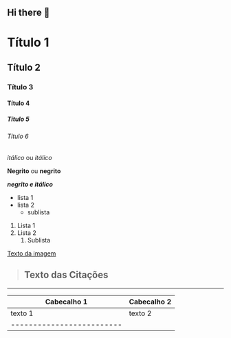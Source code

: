 ## Hi there 👋

<!-- Cabeçalhos -->

# Título 1
## Título 2
### Título 3 
#### Título 4
##### Título 5
###### Título 6

*itálico* ou _itálico_

**Negrito** ou __negrito__

___negrito e itálico___

- lista 1
- lista 2
  - sublista

1. Lista 1
2. Lista 2
   1. Sublista

[Texto da imagem](https://i.pinimg.com/550x/10/b9/1c/10b91c742d5185bd96337c214da63e5f.jpg)

> ## Texto das Citações
-----------------------------------

|Cabecalho 1 | Cabecalho 2|
|------------|------------|
| texto 1    |  texto 2   |
|-------------------------|

<!--
**estefano-v/estefano-v** is a ✨ _special_ ✨ repository because its `README.md` (this file) appears on your GitHub profile.

Here are some ideas to get you started:

- 🔭 I’m currently working on ...
- 🌱 I’m currently learning ...
- 👯 I’m looking to collaborate on ...
- 🤔 I’m looking for help with ...
- 💬 Ask me about ...
- 📫 How to reach me: ...
- 😄 Pronouns: ...
- ⚡ Fun fact: ...
-->
